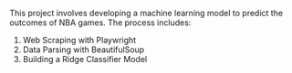 This project involves developing a machine learning model to predict the outcomes of NBA games. The process includes:

1. Web Scraping with Playwright
2. Data Parsing with BeautifulSoup
3. Building a Ridge Classifier Model
